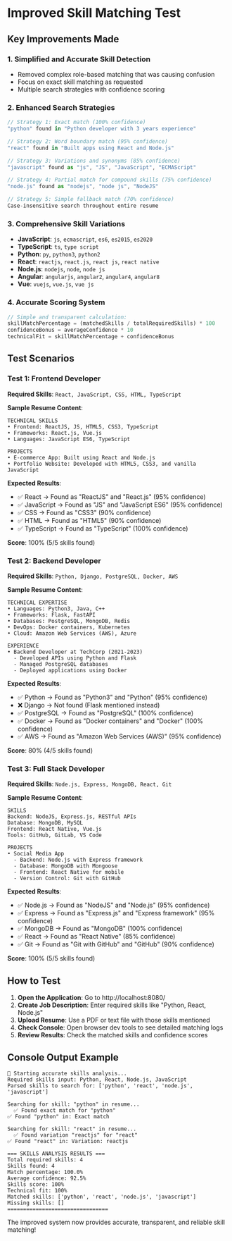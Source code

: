 # Improved Skill Matching Test

## Key Improvements Made

### 1. **Simplified and Accurate Skill Detection**
- Removed complex role-based matching that was causing confusion
- Focus on exact skill matching as requested
- Multiple search strategies with confidence scoring

### 2. **Enhanced Search Strategies**
```javascript
// Strategy 1: Exact match (100% confidence)
"python" found in "Python developer with 3 years experience"

// Strategy 2: Word boundary match (95% confidence)  
"react" found in "Built apps using React and Node.js"

// Strategy 3: Variations and synonyms (85% confidence)
"javascript" found as "js", "JS", "JavaScript", "ECMAScript"

// Strategy 4: Partial match for compound skills (75% confidence)
"node.js" found as "nodejs", "node js", "NodeJS"

// Strategy 5: Simple fallback match (70% confidence)
Case-insensitive search throughout entire resume
```

### 3. **Comprehensive Skill Variations**
- **JavaScript**: `js`, `ecmascript`, `es6`, `es2015`, `es2020`
- **TypeScript**: `ts`, `type script`
- **Python**: `py`, `python3`, `python2`
- **React**: `reactjs`, `react.js`, `react js`, `react native`
- **Node.js**: `nodejs`, `node`, `node js`
- **Angular**: `angularjs`, `angular2`, `angular4`, `angular8`
- **Vue**: `vuejs`, `vue.js`, `vue js`

### 4. **Accurate Scoring System**
```javascript
// Simple and transparent calculation:
skillMatchPercentage = (matchedSkills / totalRequiredSkills) * 100
confidenceBonus = averageConfidence * 10
technicalFit = skillMatchPercentage + confidenceBonus
```

## Test Scenarios

### Test 1: Frontend Developer
**Required Skills**: `React, JavaScript, CSS, HTML, TypeScript`

**Sample Resume Content**:
```
TECHNICAL SKILLS
• Frontend: ReactJS, JS, HTML5, CSS3, TypeScript
• Frameworks: React.js, Vue.js
• Languages: JavaScript ES6, TypeScript

PROJECTS
• E-commerce App: Built using React and Node.js
• Portfolio Website: Developed with HTML5, CSS3, and vanilla JavaScript
```

**Expected Results**:
- ✅ React → Found as "ReactJS" and "React.js" (95% confidence)
- ✅ JavaScript → Found as "JS" and "JavaScript ES6" (95% confidence)  
- ✅ CSS → Found as "CSS3" (90% confidence)
- ✅ HTML → Found as "HTML5" (90% confidence)
- ✅ TypeScript → Found as "TypeScript" (100% confidence)

**Score**: 100% (5/5 skills found)

### Test 2: Backend Developer
**Required Skills**: `Python, Django, PostgreSQL, Docker, AWS`

**Sample Resume Content**:
```
TECHNICAL EXPERTISE
• Languages: Python3, Java, C++
• Frameworks: Flask, FastAPI
• Databases: PostgreSQL, MongoDB, Redis
• DevOps: Docker containers, Kubernetes
• Cloud: Amazon Web Services (AWS), Azure

EXPERIENCE
• Backend Developer at TechCorp (2021-2023)
  - Developed APIs using Python and Flask
  - Managed PostgreSQL databases
  - Deployed applications using Docker
```

**Expected Results**:
- ✅ Python → Found as "Python3" and "Python" (95% confidence)
- ❌ Django → Not found (Flask mentioned instead)
- ✅ PostgreSQL → Found as "PostgreSQL" (100% confidence)
- ✅ Docker → Found as "Docker containers" and "Docker" (100% confidence)
- ✅ AWS → Found as "Amazon Web Services (AWS)" (95% confidence)

**Score**: 80% (4/5 skills found)

### Test 3: Full Stack Developer  
**Required Skills**: `Node.js, Express, MongoDB, React, Git`

**Sample Resume Content**:
```
SKILLS
Backend: NodeJS, Express.js, RESTful APIs
Database: MongoDB, MySQL
Frontend: React Native, Vue.js
Tools: GitHub, GitLab, VS Code

PROJECTS
• Social Media App
  - Backend: Node.js with Express framework
  - Database: MongoDB with Mongoose
  - Frontend: React Native for mobile
  - Version Control: Git with GitHub
```

**Expected Results**:
- ✅ Node.js → Found as "NodeJS" and "Node.js" (95% confidence)
- ✅ Express → Found as "Express.js" and "Express framework" (95% confidence)
- ✅ MongoDB → Found as "MongoDB" (100% confidence)
- ✅ React → Found as "React Native" (85% confidence)
- ✅ Git → Found as "Git with GitHub" and "GitHub" (90% confidence)

**Score**: 100% (5/5 skills found)

## How to Test

1. **Open the Application**: Go to http://localhost:8080/
2. **Create Job Description**: Enter required skills like "Python, React, Node.js"
3. **Upload Resume**: Use a PDF or text file with those skills mentioned
4. **Check Console**: Open browser dev tools to see detailed matching logs
5. **Review Results**: Check the matched skills and confidence scores

## Console Output Example
```
🎯 Starting accurate skills analysis...
Required skills input: Python, React, Node.js, JavaScript
Parsed skills to search for: ['python', 'react', 'node.js', 'javascript']

Searching for skill: "python" in resume...
  ✅ Found exact match for "python"
✅ Found "python" in: Exact match

Searching for skill: "react" in resume...
  ✅ Found variation "reactjs" for "react"
✅ Found "react" in: Variation: reactjs

=== SKILLS ANALYSIS RESULTS ===
Total required skills: 4
Skills found: 4
Match percentage: 100.0%
Average confidence: 92.5%
Skills score: 100%
Technical fit: 100%
Matched skills: ['python', 'react', 'node.js', 'javascript']
Missing skills: []
================================
```

The improved system now provides accurate, transparent, and reliable skill matching!
